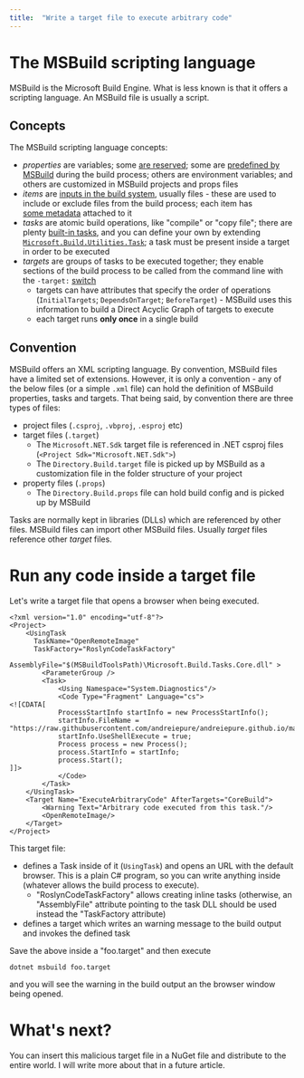 ```yaml
---
title:  "Write a target file to execute arbitrary code"
---
```


# The MSBuild scripting language

MSBuild is the Microsoft Build Engine. What is less known is that it offers a scripting language. An MSBuild file is usually a script.

## Concepts

The MSBuild scripting language concepts:
- *properties* are variables; some [are reserved](https://learn.microsoft.com/en-us/visualstudio/msbuild/common-msbuild-project-properties?view=vs-2022); some are [predefined by MSBuild](https://learn.microsoft.com/en-us/visualstudio/msbuild/msbuild-reserved-and-well-known-properties?view=vs-2022) during the build process; others are environment variables; and others are customized in MSBuild projects and props files
- *items* are [inputs in the build system](https://learn.microsoft.com/en-us/visualstudio/msbuild/common-msbuild-project-items?view=vs-2022), usually files - these are used to include or exclude files from the build process; each item has [some metadata](https://learn.microsoft.com/en-us/visualstudio/msbuild/msbuild-well-known-item-metadata?view=vs-2022) attached to it
- *tasks* are atomic build operations, like "compile" or "copy file"; there are plenty [built-in tasks](https://learn.microsoft.com/en-us/visualstudio/msbuild/msbuild-task-reference?view=vs-2022), and you can define your own by extending [`Microsoft.Build.Utilities.Task`](https://learn.microsoft.com/en-us/dotnet/api/microsoft.build.utilities.task?view=msbuild-17-netcore); a task must be present inside a target in order to be executed
- *targets* are groups of tasks to be executed together; they enable sections of the build process to be called from the command line with the `-target:` [switch](https://learn.microsoft.com/en-us/visualstudio/msbuild/msbuild-command-line-reference?view=vs-2022)
  - targets can have attributes that specify the order of operations (`InitialTargets`; `DependsOnTarget`; `BeforeTarget`) - MSBuild uses this information to build a Direct Acyclic Graph of targets to execute
  - each target runs **only once** in a single build

## Convention

MSBuild offers an XML scripting language. By convention, MSBuild files have a limited set of extensions. However, it is only a convention - any of the below files (or a simple `.xml` file) can hold the definition of MSBuild properties, tasks and targets. That being said, by convention there are three types of files:
- project files (`.csproj`, `.vbproj`, `.esproj` etc)
- target files (`.target`)
  - The `Microsoft.NET.Sdk` target file is referenced in .NET csproj files (`<Project Sdk="Microsoft.NET.Sdk">`)
  - The `Directory.Build.target` file is picked up by MSBuild as a customization file in the folder structure of your project
- property files (`.props`)
  - The `Directory.Build.props` file can hold build config and is picked up by MSBuild

Tasks are normally kept in libraries (DLLs) which are referenced by other files.
MSBuild files can import other MSBuild files. Usually *target* files reference other *target* files.

# Run any code inside a target file 

Let's write a target file that opens a browser when being executed.

```
<?xml version="1.0" encoding="utf-8"?>
<Project>
	<UsingTask
	  TaskName="OpenRemoteImage"
	  TaskFactory="RoslynCodeTaskFactory"
	  AssemblyFile="$(MSBuildToolsPath)\Microsoft.Build.Tasks.Core.dll" >
		<ParameterGroup />
		<Task>
			<Using Namespace="System.Diagnostics"/>
			<Code Type="Fragment" Language="cs">
<![CDATA[
            ProcessStartInfo startInfo = new ProcessStartInfo();
            startInfo.FileName = "https://raw.githubusercontent.com/andreiepure/andreiepure.github.io/master/assets/Evil_Hacker.jpg";
            startInfo.UseShellExecute = true;
            Process process = new Process();
            process.StartInfo = startInfo;
            process.Start();
]]>
			</Code>
		</Task>
	</UsingTask>
	<Target Name="ExecuteArbitraryCode" AfterTargets="CoreBuild">
		<Warning Text="Arbitrary code executed from this task."/>
		<OpenRemoteImage/>
	</Target>
</Project>
```

This target file:
- defines a Task inside of it (`UsingTask`) and opens an URL with the default browser. This is a plain C# program, so you can write anything inside (whatever allows the build process to execute).
  - "RoslynCodeTaskFactory" allows creating inline tasks (otherwise, an "AssemblyFile" attribute pointing to the task DLL should be used instead the "TaskFactory attribute)
- defines a target which writes an warning message to the build output and invokes the defined task

Save the above inside a "foo.target" and then execute

```
dotnet msbuild foo.target
```

and you will see the warning in the build output an the browser window being opened.

# What's next?

You can insert this malicious target file in a NuGet file and distribute to the entire world. I will write more about that in a future article.
